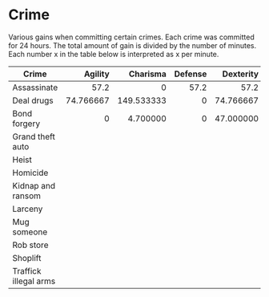 # Crime

Various gains when committing certain crimes.  Each crime was committed for 24
hours.  The total amount of gain is divided by the number of minutes.  Each
number x in the table below is interpreted as x per minute.

| Crime                 | Agility   | Charisma   | Defense | Dexterity | Hack      | Karma     | Money     | Strength |
|-----------------------|----------:|-----------:|--------:|----------:|----------:|----------:|----------:|---------:|
| Assassinate           | 57.2      | 0          | 57.2    | 57.2      | 0         | -0.744792 | 501333.33 | 57.2     |
| Deal drugs            | 74.766667 | 149.533333 | 0       | 74.766667 | 0         | -2.920573 | 889066.67 | 0        |
| Bond forgery          | 0         | 4.700000   | 0       | 47.000000 | 31.333333 | -0.012240 | 556000.00 | 0        |
| Grand theft auto      |           |            |         |           |           |           |           |          |
| Heist                 |           |            |         |           |           |           |           |          |
| Homicide              |           |            |         |           |           |           |           |          |
| Kidnap and ransom     |           |            |         |           |           |           |           |          |
| Larceny               |           |            |         |           |           |           |           |          |
| Mug someone           |           |            |         |           |           |           |           |          |
| Rob store             |           |            |         |           |           |           |           |          |
| Shoplift              |           |            |         |           |           |           |           |          |
| Traffick illegal arms |           |            |         |           |           |           |           |          |

